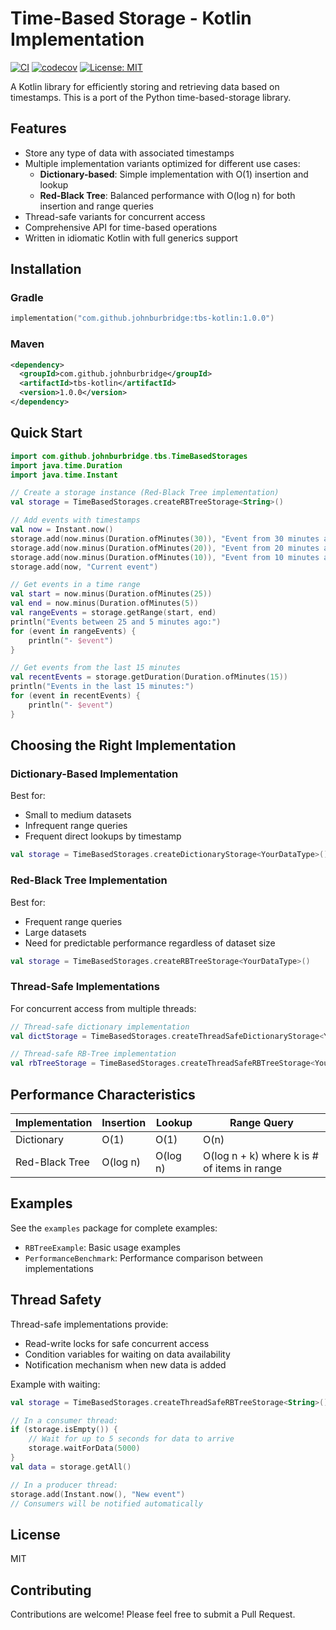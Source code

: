 # Time-Based Storage - Kotlin Implementation

[![CI](https://github.com/johnburbridge/tbs-kotlin/actions/workflows/ci.yaml/badge.svg)](https://github.com/johnburbridge/tbs-kotlin/actions/workflows/ci.yaml)
[![codecov](https://codecov.io/gh/johnburbridge/tbs-kotlin/branch/main/graph/badge.svg)](https://codecov.io/gh/johnburbridge/tbs-kotlin)
[![License: MIT](https://img.shields.io/badge/License-MIT-yellow.svg)](https://opensource.org/licenses/MIT)

A Kotlin library for efficiently storing and retrieving data based on timestamps. This is a port of the Python time-based-storage library.

## Features

- Store any type of data with associated timestamps
- Multiple implementation variants optimized for different use cases:
  - **Dictionary-based**: Simple implementation with O(1) insertion and lookup
  - **Red-Black Tree**: Balanced performance with O(log n) for both insertion and range queries
- Thread-safe variants for concurrent access
- Comprehensive API for time-based operations
- Written in idiomatic Kotlin with full generics support

## Installation

### Gradle

```kotlin
implementation("com.github.johnburbridge:tbs-kotlin:1.0.0")
```

### Maven

```xml
<dependency>
  <groupId>com.github.johnburbridge</groupId>
  <artifactId>tbs-kotlin</artifactId>
  <version>1.0.0</version>
</dependency>
```

## Quick Start

```kotlin
import com.github.johnburbridge.tbs.TimeBasedStorages
import java.time.Duration
import java.time.Instant

// Create a storage instance (Red-Black Tree implementation)
val storage = TimeBasedStorages.createRBTreeStorage<String>()

// Add events with timestamps
val now = Instant.now()
storage.add(now.minus(Duration.ofMinutes(30)), "Event from 30 minutes ago")
storage.add(now.minus(Duration.ofMinutes(20)), "Event from 20 minutes ago")
storage.add(now.minus(Duration.ofMinutes(10)), "Event from 10 minutes ago")
storage.add(now, "Current event")

// Get events in a time range
val start = now.minus(Duration.ofMinutes(25))
val end = now.minus(Duration.ofMinutes(5))
val rangeEvents = storage.getRange(start, end)
println("Events between 25 and 5 minutes ago:")
for (event in rangeEvents) {
    println("- $event")
}

// Get events from the last 15 minutes
val recentEvents = storage.getDuration(Duration.ofMinutes(15))
println("Events in the last 15 minutes:")
for (event in recentEvents) {
    println("- $event")
}
```

## Choosing the Right Implementation

### Dictionary-Based Implementation

Best for:
- Small to medium datasets
- Infrequent range queries
- Frequent direct lookups by timestamp

```kotlin
val storage = TimeBasedStorages.createDictionaryStorage<YourDataType>()
```

### Red-Black Tree Implementation

Best for:
- Frequent range queries
- Large datasets
- Need for predictable performance regardless of dataset size

```kotlin
val storage = TimeBasedStorages.createRBTreeStorage<YourDataType>()
```

### Thread-Safe Implementations

For concurrent access from multiple threads:

```kotlin
// Thread-safe dictionary implementation
val dictStorage = TimeBasedStorages.createThreadSafeDictionaryStorage<YourDataType>()

// Thread-safe RB-Tree implementation
val rbTreeStorage = TimeBasedStorages.createThreadSafeRBTreeStorage<YourDataType>()
```

## Performance Characteristics

| Implementation | Insertion | Lookup | Range Query |
|----------------|-----------|--------|-------------|
| Dictionary     | O(1)      | O(1)   | O(n)        |
| Red-Black Tree | O(log n)  | O(log n) | O(log n + k) where k is # of items in range |

## Examples

See the `examples` package for complete examples:

- `RBTreeExample`: Basic usage examples
- `PerformanceBenchmark`: Performance comparison between implementations

## Thread Safety

Thread-safe implementations provide:
- Read-write locks for safe concurrent access
- Condition variables for waiting on data availability
- Notification mechanism when new data is added

Example with waiting:

```kotlin
val storage = TimeBasedStorages.createThreadSafeRBTreeStorage<String>()

// In a consumer thread:
if (storage.isEmpty()) {
    // Wait for up to 5 seconds for data to arrive
    storage.waitForData(5000)
}
val data = storage.getAll()

// In a producer thread:
storage.add(Instant.now(), "New event")
// Consumers will be notified automatically
```

## License

MIT

## Contributing

Contributions are welcome! Please feel free to submit a Pull Request. 